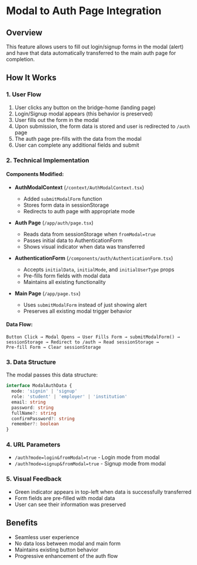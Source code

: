 # Modal to Auth Page Integration

## Overview
This feature allows users to fill out login/signup forms in the modal (alert) and have that data automatically transferred to the main auth page for completion.

## How It Works

### 1. User Flow
1. User clicks any button on the bridge-home (landing page)
2. Login/Signup modal appears (this behavior is preserved)
3. User fills out the form in the modal
4. Upon submission, the form data is stored and user is redirected to `/auth` page
5. The auth page pre-fills with the data from the modal
6. User can complete any additional fields and submit

### 2. Technical Implementation

#### Components Modified:
- **AuthModalContext** (`/context/AuthModalContext.tsx`)
  - Added `submitModalForm` function
  - Stores form data in sessionStorage
  - Redirects to auth page with appropriate mode

- **Auth Page** (`/app/auth/page.tsx`)
  - Reads data from sessionStorage when `fromModal=true`
  - Passes initial data to AuthenticationForm
  - Shows visual indicator when data was transferred

- **AuthenticationForm** (`/components/auth/AuthenticationForm.tsx`)
  - Accepts `initialData`, `initialMode`, and `initialUserType` props
  - Pre-fills form fields with modal data
  - Maintains all existing functionality

- **Main Page** (`/app/page.tsx`)
  - Uses `submitModalForm` instead of just showing alert
  - Preserves all existing modal trigger behavior

#### Data Flow:
```
Button Click → Modal Opens → User Fills Form → submitModalForm() → 
sessionStorage → Redirect to /auth → Read sessionStorage → 
Pre-fill Form → Clear sessionStorage
```

### 3. Data Structure
The modal passes this data structure:
```typescript
interface ModalAuthData {
  mode: 'signin' | 'signup'
  role: 'student' | 'employer' | 'institution'
  email: string
  password: string
  fullName?: string
  confirmPassword?: string
  remember?: boolean
}
```

### 4. URL Parameters
- `/auth?mode=login&fromModal=true` - Login mode from modal
- `/auth?mode=signup&fromModal=true` - Signup mode from modal

### 5. Visual Feedback
- Green indicator appears in top-left when data is successfully transferred
- Form fields are pre-filled with modal data
- User can see their information was preserved

## Benefits
- Seamless user experience
- No data loss between modal and main form
- Maintains existing button behavior
- Progressive enhancement of the auth flow